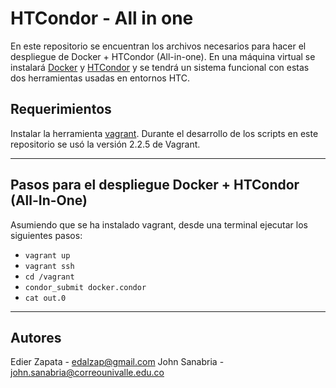 # HTCondor - All in one

En este repositorio se encuentran los archivos necesarios para hacer el despliegue de Docker + HTCondor (All-in-one). 
En una máquina virtual se instalará [Docker](https://www.docker.com) y [HTCondor](https://research.cs.wisc.edu/htcondor/) y se tendrá un sistema funcional con estas dos herramientas usadas en entornos HTC.

## Requerimientos

Instalar la herramienta [vagrant](https://vagrantup.com).
Durante el desarrollo de los scripts en este repositorio se usó la versión 2.2.5 de Vagrant.

---

## Pasos para el despliegue Docker + HTCondor (All-In-One)

Asumiendo que se ha instalado vagrant, desde una terminal ejecutar los siguientes pasos:

* `vagrant up`
* `vagrant ssh`
* `cd /vagrant`
* `condor_submit docker.condor`
* `cat out.0`

---

## Autores

Edier Zapata - edalzap@gmail.com
John Sanabria - john.sanabria@correounivalle.edu.co
